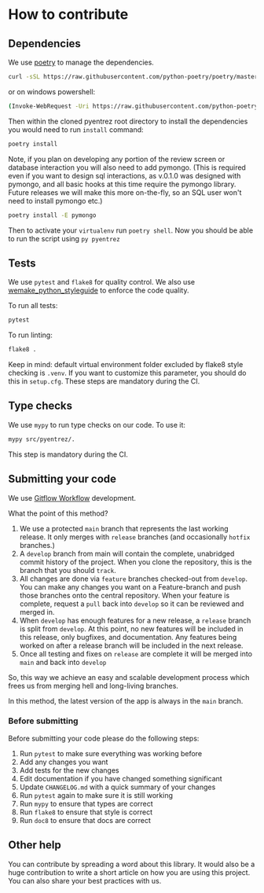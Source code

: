 # How to contribute


## Dependencies

We use [poetry](https://github.com/python-poetry/poetry) to manage the dependencies.
```bash
curl -sSL https://raw.githubusercontent.com/python-poetry/poetry/master/get-poetry.py | python -
```
or  on windows powershell:
```bash
(Invoke-WebRequest -Uri https://raw.githubusercontent.com/python-poetry/poetry/master/get-poetry.py -UseBasicParsing).Content | python -
```
Then within the cloned pyentrez root directory to install the dependencies you would need to run `install` command:

```bash
poetry install
```
Note, if you plan on developing any portion of the review screen or database interaction you will also need to add 
pymongo. (This is required even if you want to design sql interactions, as v.0.1.0 was designed with pymongo, and all 
basic hooks at this time require the pymongo library. Future releases we will make this more on-the-fly, so an SQL user 
won't need to install pymongo etc.)
```bash
poetry install -E pymongo
```

Then to activate your `virtualenv` run `poetry shell`. Now you should be able to run the script using `py pyentrez` 


## Tests

We use `pytest` and `flake8` for quality control.
We also use [wemake_python_styleguide](https://github.com/wemake-services/wemake-python-styleguide) to enforce the 
code quality.

To run all tests:

```bash
pytest
```

To run linting:

```bash
flake8 .
```
Keep in mind: default virtual environment folder excluded by flake8 style checking is `.venv`.
If you want to customize this parameter, you should do this in `setup.cfg`.
These steps are mandatory during the CI.


## Type checks

We use `mypy` to run type checks on our code.
To use it:

```bash
mypy src/pyentrez/.
```

This step is mandatory during the CI.


## Submitting your code

We use [Gitflow Workflow](https://www.atlassian.com/git/tutorials/comparing-workflows/gitflow-workflow)
development.

What the point of this method?

1. We use a protected `main` branch that represents the last working release. It only merges with `release` branches 
   (and occasionally `hotfix` branches.)
2. A `develop` branch from main will contain the complete, unabridged commit history of the project. When you clone 
   the repository, this is the branch that you should `track`.
3. All changes are done via `feature` branches checked-out from `develop`. You can make any changes you want on a 
   Feature-branch and push those branches onto the central repository. When your feature is complete, request a `pull` 
   back into `develop` so it can be reviewed and merged in.
4. When `develop` has enough features for a new release, a `release` branch is split from `develop`. At this point,
    no new features will be included in this release, only bugfixes, and documentation. Any features being worked on 
   after a release branch will be included in the next release.
5. Once all testing and fixes on `release` are complete it will be merged into `main` and back into `develop`

So, this way we achieve an easy and scalable development process
which frees us from merging hell and long-living branches.

In this method, the latest version of the app is always in the `main` branch.

### Before submitting

Before submitting your code please do the following steps:

1. Run `pytest` to make sure everything was working before
2. Add any changes you want
3. Add tests for the new changes
4. Edit documentation if you have changed something significant
5. Update `CHANGELOG.md` with a quick summary of your changes
6. Run `pytest` again to make sure it is still working
7. Run `mypy` to ensure that types are correct
8. Run `flake8` to ensure that style is correct
9. Run `doc8` to ensure that docs are correct


## Other help

You can contribute by spreading a word about this library.
It would also be a huge contribution to write
a short article on how you are using this project.
You can also share your best practices with us.
